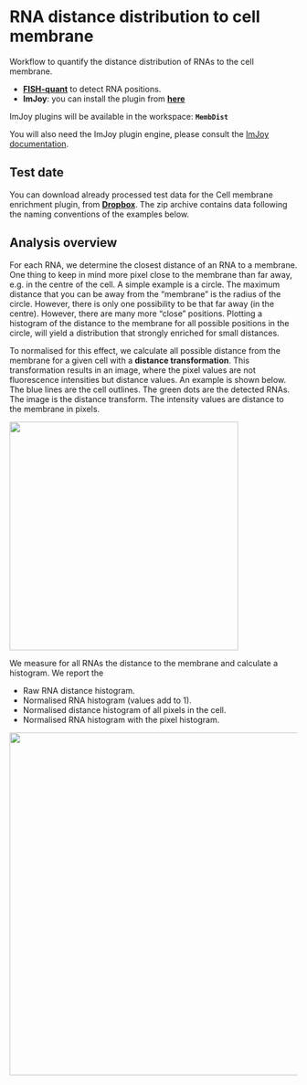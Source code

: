 # RNA distance distribution to cell membrane
Workflow to quantify the distance distribution of RNAs to the cell membrane.

* [**FISH-quant**](https://bitbucket.org/muellerflorian/fish_quant/) to detect RNA positions.
* **ImJoy**: you can install the plugin from  <a href="http://imjoy.io/#/app?w=MembDist&plugin=muellerflorian/rna-loc:CellMembraneDistance@Stable"  target="_blank">**here**</a>

ImJoy plugins will be available in the  workspace: **`MembDist`**

You will also need the ImJoy plugin engine, please consult the [ImJoy documentation](https://imjoy.io/docs/#/user-manual?id=python-engine).

## Test date
You can download already processed test data for the Cell membrane enrichment plugin,
from [**Dropbox**](https://www.dropbox.com/s/0sbsmbg5xlccamp/img1.zip?dl=0).
The zip archive contains data following the naming conventions of the examples below.

## Analysis overview

For each RNA, we determine the closest distance of an RNA to a membrane. One thing to keep in mind more pixel close to the membrane than far away, e.g. in the centre of
the cell. A simple example is a circle. The maximum distance that you can be away from the “membrane” is the radius of the circle. However, there is only one possibility to be that far away (in the centre). However, there are many more “close” positions.  Plotting a histogram of the distance to the membrane for all possible positions in the circle,  will yield a distribution that strongly enriched for small distances.

To normalised for this effect, we calculate all possible distance from the membrane
for a given cell with a **distance transformation**. This transformation results in
an image, where the pixel values are not fluorescence intensities but distance values. An example is shown below. The blue lines are the cell outlines. The green dots are the detected RNAs. The image is the distance transform. The intensity values are distance to the membrane in pixels.

<img src="https://raw.githubusercontent.com/muellerflorian/rna-loc/master/docs/img/dist_transform.png" width="400px"></img>

We measure for all RNAs the distance to the membrane and calculate a
histogram. We report the

-   Raw RNA distance histogram.
-   Normalised RNA histogram (values add to 1).
-   Normalised distance histogram of all pixels in the cell.
-   Normalised RNA histogram with the pixel histogram.

<img src="https://raw.githubusercontent.com/muellerflorian/rna-loc/master/docs/img/memb_summaryPlot.png" width="600px"></img>
